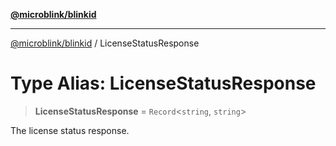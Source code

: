 [**@microblink/blinkid**](../README.md)

***

[@microblink/blinkid](../README.md) / LicenseStatusResponse

# Type Alias: LicenseStatusResponse

> **LicenseStatusResponse** = `Record`\<`string`, `string`\>

The license status response.
